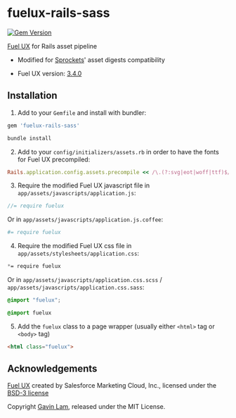 # fuelux-rails-sass

[![Gem Version](https://badge.fury.io/rb/fuelux-rails-sass.svg)](http://badge.fury.io/rb/fuelux-rails-sass)

[Fuel UX](https://github.com/ExactTarget/fuelux/) for Rails asset pipeline

- Modified for [Sprockets](https://github.com/sstephenson/sprockets)' asset digests compatibility

- Fuel UX version: [3.4.0](https://github.com/ExactTarget/fuelux/releases/tag/3.4.0)

## Installation

1. Add to your `Gemfile` and install with bundler:

  ```ruby
  gem 'fuelux-rails-sass'
  ```
  
  ```bash
  bundle install
  ```

2. Add to your `config/initializers/assets.rb` in order to have the fonts for Fuel UX precompiled:

  ```ruby
  Rails.application.config.assets.precompile << /\.(?:svg|eot|woff|ttf)$/
  ```

3. Require the modified Fuel UX javascript file in `app/assets/javascripts/application.js`:

  ```js
  //= require fuelux
  ```
  
  Or in `app/assets/javascripts/application.js.coffee`:
  
  ```coffeescript
  #= require fuelux
  ```

4. Require the modified Fuel UX css file in `app/assets/stylesheets/application.css`:
  
  ```css
  *= require fuelux
  ```
  Or in `app/assets/javascripts/application.css.scss` / `app/assets/javascripts/application.css.sass`:
  
  ```scss
  @import "fuelux";
  ```
  
  ```sass
  @import fuelux
  ```

5. Add the `fuelux` class to a page wrapper (usually either `<html>` tag or `<body>` tag)

  ```html
  <html class="fuelux">
  ```

## Acknowledgements

[Fuel UX](https://github.com/ExactTarget/fuelux/) created by Salesforce Marketing Cloud, Inc., licensed under the [BSD-3 license](https://github.com/ExactTarget/fuelux/blob/master/LICENSE)

Copyright [Gavin Lam](https://www.gavin.hk), released under the MIT License.
